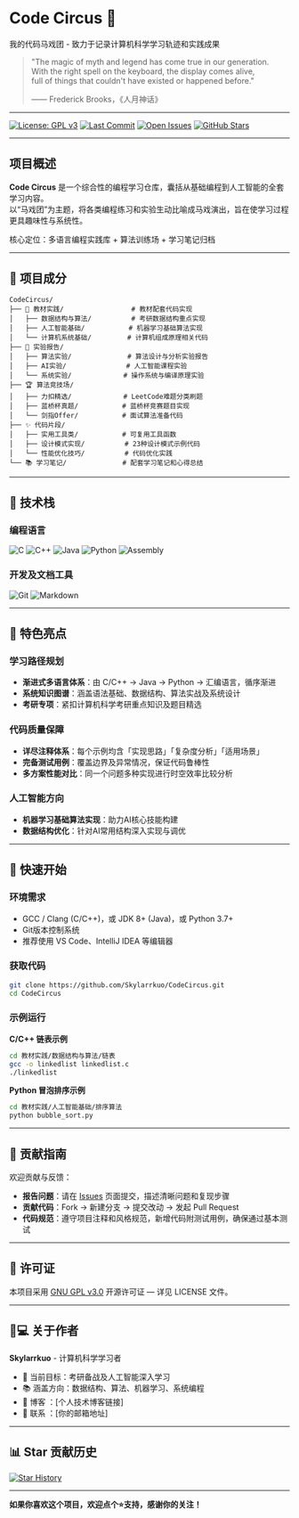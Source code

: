 # Code Circus 🎪

我的代码马戏团 - 致力于记录计算机科学学习轨迹和实践成果

> "The magic of myth and legend has come true in our generation.  
> With the right spell on the keyboard, the display comes alive,  
> full of things that couldn't have existed or happened before."  
>  
> —— Frederick Brooks，《人月神话》

---

[![License: GPL v3](https://img.shields.io/badge/License-GPLv3-blue.svg)](https://www.gnu.org/licenses/gpl-3.0)  [![Last Commit](https://img.shields.io/github/last-commit/Skylarrkuo/CodeCircus)](https://github.com/Skylarrkuo/CodeCircus/commits/main)  [![Open Issues](https://img.shields.io/github/issues/Skylarrkuo/CodeCircus)](https://github.com/Skylarrkuo/CodeCircus/issues)  [![GitHub Stars](https://img.shields.io/github/stars/Skylarrkuo/CodeCircus)](https://github.com/Skylarrkuo/CodeCircus/stargazers)  

---

## 项目概述

**Code Circus** 是一个综合性的编程学习仓库，囊括从基础编程到人工智能的全套学习内容。  
以“马戏团”为主题，将各类编程练习和实验生动比喻成马戏演出，旨在使学习过程更具趣味性与系统性。

核心定位：多语言编程实践库 + 算法训练场 + 学习笔记归档

---

## 🎪 项目成分

```plaintext
CodeCircus/
├── 📖 教材实践/                 # 教材配套代码实现
│   ├── 数据结构与算法/          # 考研数据结构重点实现
│   ├── 人工智能基础/           # 机器学习基础算法实现
│   └── 计算机系统基础/         # 计算机组成原理相关代码
├── 🔬 实验报告/
│   ├── 算法实验/              # 算法设计与分析实验报告
│   ├── AI实验/               # 人工智能课程实验
│   └── 系统实验/             # 操作系统与编译原理实验
├── 🏆 算法竞技场/
│   ├── 力扣精选/             # LeetCode难题分类刷题
│   ├── 蓝桥杯真题/           # 蓝桥杯竞赛题目实现
│   └── 剑指Offer/           # 面试算法准备代码
├── ✨ 代码片段/
│   ├── 实用工具类/           # 可复用工具函数
│   ├── 设计模式实现/          # 23种设计模式示例代码
│   └── 性能优化技巧/          # 代码优化实践
└── 📚 学习笔记/              # 配套学习笔记和心得总结
```

---

## 🚀 技术栈

### 编程语言

![C](https://img.shields.io/badge/C-A8B9CC?style=for-the-badge&logo=c&logoColor=white)  ![C++](https://img.shields.io/badge/C%2B%2B-00599C?style=for-the-badge&logo=c%2B%2B&logoColor=white)  ![Java](https://img.shields.io/badge/Java-007396?style=for-the-badge&logo=java&logoColor=white)  ![Python](https://img.shields.io/badge/Python-3776AB?style=for-the-badge&logo=python&logoColor=white)  ![Assembly](https://img.shields.io/badge/Assembly-6E4C13?style=for-the-badge&logo=assemblyscript&logoColor=white)  

### 开发及文档工具

![Git](https://img.shields.io/badge/Git-F05032?style=for-the-badge&logo=git&logoColor=white)  ![Markdown](https://img.shields.io/badge/Markdown-000000?style=for-the-badge&logo=markdown&logoColor=white)  

---

## 🌟 特色亮点

### 学习路径规划

- **渐进式多语言体系**：由 C/C++ → Java → Python → 汇编语言，循序渐进  
- **系统知识图谱**：涵盖语法基础、数据结构、算法实战及系统设计  
- **考研专项**：紧扣计算机科学考研重点知识及题目精选  

### 代码质量保障

- **详尽注释体系**：每个示例均含「实现思路」「复杂度分析」「适用场景」  
- **完备测试用例**：覆盖边界及异常情况，保证代码鲁棒性  
- **多方案性能对比**：同一个问题多种实现进行时空效率比较分析  

### 人工智能方向

- **机器学习基础算法实现**：助力AI核心技能构建  
- **数据结构优化**：针对AI常用结构深入实现与调优  

---

## 🏁 快速开始

### 环境需求

- GCC / Clang (C/C++)，或 JDK 8+ (Java)，或 Python 3.7+  
- Git版本控制系统  
- 推荐使用 VS Code、IntelliJ IDEA 等编辑器  

### 获取代码

```bash
git clone https://github.com/Skylarrkuo/CodeCircus.git
cd CodeCircus
```

### 示例运行

**C/C++ 链表示例**

```bash
cd 教材实践/数据结构与算法/链表
gcc -o linkedlist linkedlist.c
./linkedlist
```

**Python 冒泡排序示例**

```bash
cd 教材实践/人工智能基础/排序算法
python bubble_sort.py
```

---

## 🤝 贡献指南

欢迎贡献与反馈：

- **报告问题**：请在 [Issues](https://github.com/Skylarrkuo/CodeCircus/issues) 页面提交，描述清晰问题和复现步骤  
- **贡献代码**：Fork → 新建分支 → 提交改动 → 发起 Pull Request  
- **代码规范**：遵守项目注释和风格规范，新增代码附测试用例，确保通过基本测试  

---

## 📄 许可证

本项目采用 [GNU GPL v3.0](https://www.gnu.org/licenses/gpl-3.0.html) 开源许可证 — 详见 LICENSE 文件。

---

## 👨💻 关于作者

**Skylarrkuo** - 计算机科学学习者  

- 🎯 当前目标：考研备战及人工智能深入学习  
- 📚 涵盖方向：数据结构、算法、机器学习、系统编程  
- 📝 博客 ：[个人技术博客链接]  
- 📧 联系 ：[你的邮箱地址]  

---

## 📊 Star 贡献历史

[![Star History](https://api.star-history.com/svg?repos=Skylarrkuo/CodeCircus&type=Date)](https://star-history.com/#Skylarrkuo/CodeCircus&Date)  

---

**如果你喜欢这个项目，欢迎点个⭐支持，感谢你的关注！**
